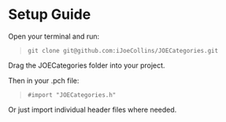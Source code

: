 Setup Guide
===========

Open your terminal and run:

> ```git clone git@github.com:iJoeCollins/JOECategories.git```

Drag the JOECategories folder into your project.

Then in your .pch file:

> ```#import "JOECategories.h"```

Or just import individual header files where needed.
